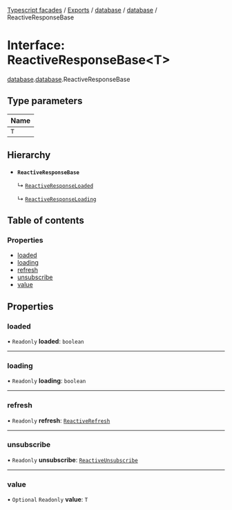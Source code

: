 [Typescript facades](../index.md) / [Exports](../modules.md) / [database](../modules/database.md) / [database](../modules/database.database.md) / ReactiveResponseBase

# Interface: ReactiveResponseBase<T\>

[database](../modules/database.md).[database](../modules/database.database.md).ReactiveResponseBase

## Type parameters

| Name |
| :------ |
| `T` |

## Hierarchy

- **`ReactiveResponseBase`**

  ↳ [`ReactiveResponseLoaded`](database.database.ReactiveResponseLoaded.md)

  ↳ [`ReactiveResponseLoading`](database.database.ReactiveResponseLoading.md)

## Table of contents

### Properties

- [loaded](database.database.ReactiveResponseBase.md#loaded)
- [loading](database.database.ReactiveResponseBase.md#loading)
- [refresh](database.database.ReactiveResponseBase.md#refresh)
- [unsubscribe](database.database.ReactiveResponseBase.md#unsubscribe)
- [value](database.database.ReactiveResponseBase.md#value)

## Properties

### loaded

• `Readonly` **loaded**: `boolean`

___

### loading

• `Readonly` **loading**: `boolean`

___

### refresh

• `Readonly` **refresh**: [`ReactiveRefresh`](database.database.ReactiveRefresh.md)

___

### unsubscribe

• `Readonly` **unsubscribe**: [`ReactiveUnsubscribe`](database.database.ReactiveUnsubscribe.md)

___

### value

• `Optional` `Readonly` **value**: `T`
